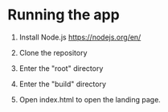 # Running the app

1. Install Node.js 
https://nodejs.org/en/

2. Clone the repository

3. Enter the "root" directory

4. Enter the "build" directory

5. Open index.html to open the landing page.
